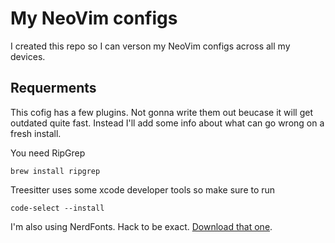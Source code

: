 # My NeoVim configs
I created this repo so I can verson my NeoVim configs across all my devices.

## Requerments
This cofig has a few plugins. Not gonna write them out beucase it will get outdated quite fast.
Instead I'll add some info about what can go wrong on a fresh install.

You need RipGrep
```shell
brew install ripgrep
```

Treesitter uses some xcode developer tools so make sure to run
```shell
code-select --install
```

I'm also using NerdFonts. Hack to be exact. [Download that one](https://github.com/ryanoasis/nerd-fonts/tree/master/patched-fonts/Hack).
